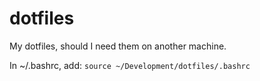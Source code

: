 dotfiles
========

My dotfiles, should I need them on another machine.

In ~/.bashrc, add: ```source ~/Development/dotfiles/.bashrc```
